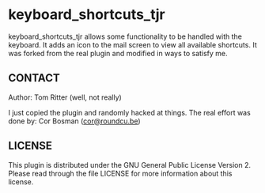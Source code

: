 keyboard_shortcuts_tjr
======================

keyboard_shortcuts_tjr allows some functionality to be handled with the keyboard. It adds an icon to the mail screen to view all available shortcuts.   It was forked from the real plugin and modified in ways to satisfy me.

CONTACT
-------
Author:   Tom Ritter (well, not really)

I just copied the plugin and randomly hacked at things. The real effort was done by: Cor Bosman (cor@roundcu.be)

LICENSE
-------

This plugin is distributed under the GNU General Public License Version 2.
Please read through the file LICENSE for more information about this license.
